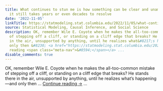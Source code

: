 ```yaml
---
title: What continues to stun me is how something can be clear and unambiguous, and
  it still takes years or even decades to resolve
date: '2022-11-05'
linkTitle: https://statmodeling.stat.columbia.edu/2022/11/05/what-continues-to-stun-me-is-how-a-problem-can-be-clear-and-unambiguous-and-it-still-takes-years-or-even-decades-to-resolve/
source: Statistical Modeling, Causal Inference, and Social Science
description: OK, remember Wile E. Coyote when he makes the all-too-common mistake
  of stepping off a cliff, or standing on a cliff edge that breaks? He stands there
  in the air, unsupported by anything, until he realizes what&#8217;s happening&#8212;and
  only then &#8230; <a href="https://statmodeling.stat.columbia.edu/2022/11/05/what-continues-to-stun-me-is-how-a-problem-can-be-clear-and-unambiguous-and-it-still-takes-years-or-even-decades-to-resolve/">Continue
  reading <span class="meta-nav">&#8594;</span></a> ...
disable_comments: true
---
```

OK, remember Wile E. Coyote when he makes the all-too-common mistake of stepping off a cliff, or standing on a cliff edge that breaks? He stands there in the air, unsupported by anything, until he realizes what&#8217;s happening&#8212;and only then &#8230; <a href="https://statmodeling.stat.columbia.edu/2022/11/05/what-continues-to-stun-me-is-how-a-problem-can-be-clear-and-unambiguous-and-it-still-takes-years-or-even-decades-to-resolve/">Continue reading <span class="meta-nav">&#8594;</span></a> ...